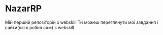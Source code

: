 # NazarRP
Мій перший репозіторій з webskill
Ти можеш переглянути мої завдання і сайти(які я робив сам) з webskill

